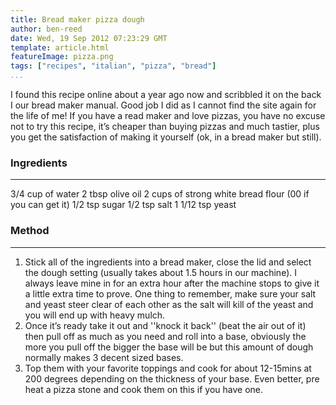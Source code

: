 ```yaml
---
title: Bread maker pizza dough
author: ben-reed
date: Wed, 19 Sep 2012 07:23:29 GMT
template: article.html
featureImage: pizza.png
tags: ["recipes", "italian", "pizza", "bread"]
...
```


I found this recipe online about a year ago now and scribbled it on the back I our bread maker manual. Good job I did as I cannot find the site again for the life of me! If you have a read maker and love pizzas, you have no excuse not to try this recipe, it’s cheaper than buying pizzas and much tastier, plus you get the satisfaction of making it yourself (ok, in a bread maker but still).

### Ingredients
---

3/4 cup of water
2 tbsp olive oil
2 cups of strong white bread flour (00 if you can get it)
1/2 tsp sugar
1/2 tsp salt
1 1/12 tsp yeast


### Method
---

1. Stick all of the ingredients into a bread maker, close the lid and select the dough setting (usually takes about 1.5 hours in our machine). I always leave mine in for an extra hour after the machine stops to give it a little extra time to prove. One thing to remember, make sure your salt and yeast steer clear of each other as the salt will kill of the yeast and you will end up with heavy mulch.
2. Once it’s ready take it out and ''knock it back'' (beat the air out of it) then pull off as much as you need and roll into a base, obviously the more you pull off the bigger the base will be but this amount of dough normally makes 3 decent sized bases.
3. Top them with your favorite toppings and cook for about 12-15mins at 200 degrees depending on the thickness of your base. Even better, pre heat a pizza stone and cook them on this if you have one.
